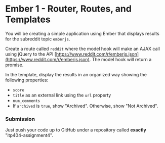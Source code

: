 Ember 1 - Router, Routes, and Templates
===

You will be creating a simple application using Ember that displays results for the subreddit topic `emberjs`.

Create a route called `reddit` where the model hook will make an AJAX call using jQuery to the API [https://www.reddit.com/r/emberjs.json](https://www.reddit.com/r/emberjs.json). The model hook will return a promise.

In the template, display the results in an organized way showing the following properties:

 * `score`
 * `title` as an external link using the `url` property
 * `num_comments`
 * If `archived` is `true`, show "Archived". Otherwise, show "Not Archived".


### Submission

Just push your code up to GitHub under a repository called __exactly__ "itp404-assignment4".

<!-- Create an `index` route. This route should list 5 subreddit topics. Each of these subreddit topics will link to a route called `subreddit` with the path `subreddits/{topic}` where `{topic}` is replaced with an actual value. For example, `subreddits/javascript` or `subreddits/emberjs`.

When the user visits this subreddit page, make an AJAX request using jQuery (Ember comes with jQuery) in the route's model hook, and display the results in the template for the given `{topic}` using the endpoints from the last assignment. The route's model hook should return a promise that resolves with the array contained in `data.children`.

As a reminder, Reddit has an API that supports unauthenticated, cross-domain AJAX requests. Here are a few sample endpoints:

* https://www.reddit.com/r/javascript.json
* https://www.reddit.com/r/emberjs.json

Display the results in an organized way showing the following properties:

 * `score`
 * `title` as an external link using the `url` property
 * `num_comments`
 * If `archived` is `true`, show "Archived". Otherwise, show "Not Archived". -->
